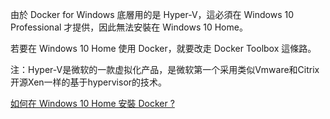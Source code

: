 由於 Docker for Windows 底層用的是 Hyper-V，這必須在 Windows 10 Professional 才提供，因此無法安裝在 Windows 10 Home。

若要在 Windows 10 Home 使用 Docker，就要改走 Docker Toolbox 這條路。

注：Hyper-V是微软的一款虚拟化产品，是微软第一个采用类似Vmware和Citrix开源Xen一样的基于hypervisor的技术。


[如何在 Windows 10 Home 安裝 Docker ?](https://old-oomusou.goodjack.tw/docker/toolbox/)
